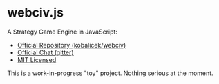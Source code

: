 webciv.js
=========

A Strategy Game Engine in JavaScript:

  * [Official Repository (kobalicek/webciv)](https://github.com/kobalicek/webciv)
  * [Official Chat (gitter)](https://gitter.im/kobalicek/webciv)
  * [MIT Licensed](./LICENSE.md)

This is a work-in-progress "toy" project. Nothing serious at the moment.
